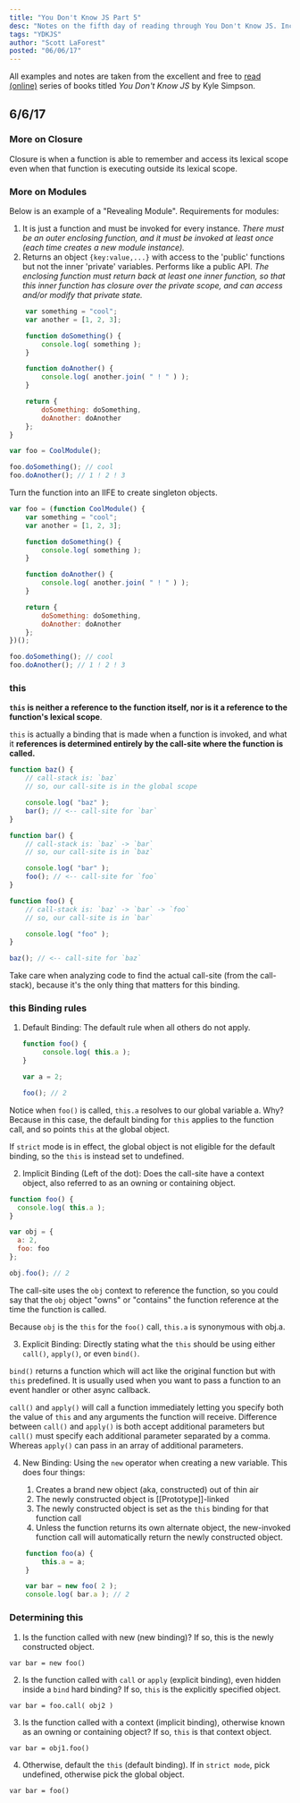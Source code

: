 ```yaml
---
title: "You Don't Know JS Part 5"
desc: "Notes on the fifth day of reading through You Don't Know JS. Includes more on closure, more on modules, and a lot on this."
tags: "YDKJS"
author: "Scott LaForest"
posted: "06/06/17"
---
```


All examples and notes are taken from the excellent and free to [read (online)](https://github.com/getify/You-Dont-Know-JS) series of books titled *You Don't Know JS* by Kyle Simpson.

## 6/6/17

### More on Closure

Closure is when a function is able to remember and access its lexical scope even when that function is executing outside its lexical scope.

### More on Modules

Below is an example of a "Revealing Module". Requirements for modules:
1. It is just a function and must be invoked for every instance. *There must be an outer enclosing function, and it must be invoked at least once (each time creates a new module instance).*
2. Returns an object `{key:value,...}` with access to the 'public' functions but not the inner 'private' variables. Performs like a public API. *The enclosing function must return back at least one inner function, so that this inner function has closure over the private scope, and can access and/or modify that private state.*

```javascript
	var something = "cool";
	var another = [1, 2, 3];

	function doSomething() {
		console.log( something );
	}

	function doAnother() {
		console.log( another.join( " ! " ) );
	}

	return {
		doSomething: doSomething,
		doAnother: doAnother
	};
}

var foo = CoolModule();

foo.doSomething(); // cool
foo.doAnother(); // 1 ! 2 ! 3
```
Turn the function into an IIFE to create singleton objects.
```javascript
var foo = (function CoolModule() {
	var something = "cool";
	var another = [1, 2, 3];

	function doSomething() {
		console.log( something );
	}

	function doAnother() {
		console.log( another.join( " ! " ) );
	}

	return {
		doSomething: doSomething,
		doAnother: doAnother
	};
})();

foo.doSomething(); // cool
foo.doAnother(); // 1 ! 2 ! 3
```

### this

 **`this` is neither a reference to the function itself, nor is it a reference to the function's lexical scope**.

`this` is actually a binding that is made when a function is invoked, and what it **references is determined entirely by the call-site where the function is called.**

```javascript
function baz() {
    // call-stack is: `baz`
    // so, our call-site is in the global scope

    console.log( "baz" );
    bar(); // <-- call-site for `bar`
}

function bar() {
    // call-stack is: `baz` -> `bar`
    // so, our call-site is in `baz`

    console.log( "bar" );
    foo(); // <-- call-site for `foo`
}

function foo() {
    // call-stack is: `baz` -> `bar` -> `foo`
    // so, our call-site is in `bar`

    console.log( "foo" );
}

baz(); // <-- call-site for `baz`
```

Take care when analyzing code to find the actual call-site (from the call-stack), because it's the only thing that matters for this binding.

### this Binding rules
1. Default Binding: The default rule when all others do not apply.

   ```javascript
   function foo() {
	    console.log( this.a );
   }

   var a = 2;

   foo(); // 2
   ```
  Notice when `foo()` is called, `this.a` resolves to our global variable a. Why? Because in this case, the default binding for `this` applies to the function call, and so points `this` at the global object.

  If `strict` mode is in effect, the global object is not eligible for the default binding, so the `this` is instead set to undefined.

2. Implicit Binding (Left of the dot): Does the call-site have a context object, also referred to as an owning or containing object.

  ```javascript
  function foo() {
  	console.log( this.a );
  }

  var obj = {
  	a: 2,
  	foo: foo
  };

  obj.foo(); // 2
  ```
  The call-site uses the `obj` context to reference the function, so you could say that the `obj` object "owns" or "contains" the function reference at the time the function is called.

  Because `obj` is the `this` for the `foo()` call, `this.a` is synonymous with obj.a.

3. Explicit Binding: Directly stating what the `this` should be using either `call()`, `apply()`, or even `bind()`.

  `bind()` returns a function which will act like the original function but with `this` predefined. It is usually used when you want to pass a function to an event handler or other async callback.

  `call()` and `apply()` will call a function immediately letting you specify both the value of `this` and any arguments the function will receive. Difference between `call()` and `apply()` is both accept additional parameters but `call()` must specify each additional parameter separated by a comma. Whereas `apply()` can pass in an array of additional parameters.

4. New Binding: Using the `new` operator when creating a new variable. This does four things:

    1. Creates a brand new object (aka, constructed) out of thin air
    2. The newly constructed object is [[Prototype]]-linked
    3. The newly constructed object is set as the `this` binding for that function call
    4. Unless the function returns its own alternate object, the new-invoked function call will automatically return the newly constructed object.

```javascript
    function foo(a) {
    	this.a = a;
    }

    var bar = new foo( 2 );
    console.log( bar.a ); // 2
```

### Determining this

1. Is the function called with new (new binding)? If so, this is the newly constructed object.

  `var bar = new foo()`

2. Is the function called with `call` or `apply` (explicit binding), even hidden inside a `bind` hard binding? If so, `this` is the explicitly specified object.

  `var bar = foo.call( obj2 )`

3. Is the function called with a context (implicit binding), otherwise known as an owning or containing object? If so, `this` is that context object.

  `var bar = obj1.foo()`

4. Otherwise, default the `this` (default binding). If in `strict mode`, pick undefined, otherwise pick the global object.

  `var bar = foo()`
